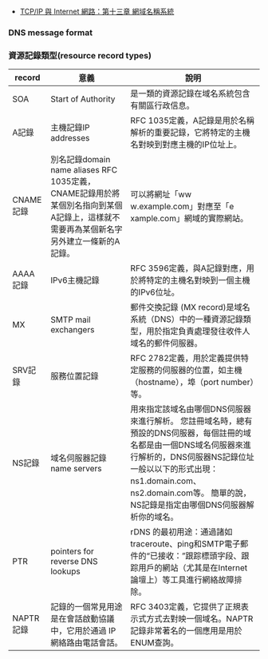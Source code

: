 #
- [TCP/IP 與 Internet 網路：第十三章 網域名稱系統](http://www.tsnien.idv.tw/Internet_WebBook/chap13/13-0%20%e7%bf%92%e9%a1%8c.html)

### DNS message format

### 資源記錄類型(resource record types)

| record|意義| 說明|
|-------| ------| -------|
| SOA|Start of Authority |是一類的資源記錄在域名系統包含有關區行政信息。|  
|A記錄|主機記錄IP addresses|RFC 1035定義，A記錄是用於名稱解析的重要記錄，它將特定的主機名對映到對應主機的IP位址上。|
|CNAME記錄|別名記錄domain name aliases RFC 1035定義，CNAME記錄用於將某個別名指向到某個A記錄上，這樣就不需要再為某個新名字另外建立一條新的A記錄。|可以將網址「ww w.example.com」對應至「e xample.com」網域的實際網站。|
|AAAA記錄|IPv6主機記錄|RFC 3596定義，與A記錄對應，用於將特定的主機名對映到一個主機的IPv6位址。|
|MX |SMTP mail exchangers|郵件交換記錄 (MX record)是域名系統（DNS）中的一種資源記錄類型，用於指定負責處理發往收件人域名的郵件伺服器。|  
|SRV記錄|服務位置記錄 |RFC 2782定義，用於定義提供特定服務的伺服器的位置，如主機（hostname），埠（port number）等。|
|NS記錄|域名伺服器記錄name servers|用來指定該域名由哪個DNS伺服器來進行解析。 您註冊域名時，總有預設的DNS伺服器，每個註冊的域名都是由一個DNS域名伺服器來進行解析的，DNS伺服器NS記錄位址一般以以下的形式出現： ns1.domain.com、ns2.domain.com等。 簡單的說，NS記錄是指定由哪個DNS伺服器解析你的域名。|
|PTR|pointers for reverse DNS lookups|rDNS 的最初用途：通過諸如traceroute、ping和SMTP電子郵件的“已接收：”跟踪標頭字段、跟踪用戶的網站（尤其是在Internet 論壇上）等工具進行網絡故障排除。|
|NAPTR記錄|記錄的一個常見用途是在會話啟動協議中，它用於通過 IP 網絡路由電話會話。|RFC 3403定義，它提供了正規表示式方式去對映一個域名。NAPTR記錄非常著名的一個應用是用於ENUM查詢。|

